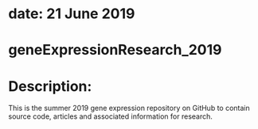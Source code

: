 # date: 21 June 2019
# geneExpressionResearch_2019

# Description: 
This is the summer 2019 gene expression repository on GitHub to contain source code, articles and associated information for research.
 
